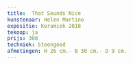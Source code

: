 ```yaml
---
title:  That Sounds Nice
kunstenaar: Helen Martino
expositie: Keramiek 2018
tekoop: ja
prijs: 300
techniek: Steengoed 
afmetingen: H 26 cm.- B 30 cm.- D 9 cm.
---
```

